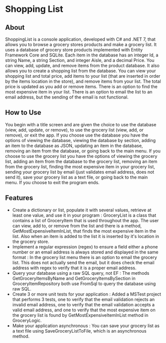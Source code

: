 # Shopping List

## About

ShoppingList is a console application, developed with C# and .NET 7, that allows you to browse a grocery stores products and make a grocery list. It uses a database of grocery store products implemented with Entity Framework Core and SQLite. Each item in the database has an integer Id, a string Name, a string Section, and integer Aisle, and a decimal Price. You can view, add, update, and remove items from the product database. It also allows you to create a shopping list from the database. You can view your shopping list and total price, add items to your list (that are inserted in order by the items location in the store), and remove items from your list. The total price is updated as you add or remove items. There is an option to find the most expensive item in your list. There is an option to email the list to an email address, but the sending of the email is not functional.

## How to Use

You begin with a title screen and are given the choice to use the database (view, add, update, or remove), to use the grocery list (view, add, or remove), or exit the app.
If you choose use the database you have the options of viewing the database, viewing the database by section, adding an item to the database as JSON, updating an item in the database, removing an item from the database, or going back to the main menu.
If you choose to use the grocery list you have the options of viewing the grocery list, adding an item from the database to the grocery list, removing an item from the grocery list, finding the most expensive item in your grocery list, sending your grocery list by email (just validates email address, does not send it), save your grocery list as a text file, or going back to the main menu.
If you choose to exit the program ends.

## Features

- Create a dictionary or list, populate it with several values, retrieve at least one value, and use it in your program : GroceryList is a class that contains a list of GroceryItem that is used throughout the app. The user can view, add to, or remove from the list and there is a method, GetMostExpensiveItemInList, that finds the most expensive item in the list. Also when an item is added to the list it is inserted by it's location in the grocery store.
- Implement a regular expression (regex) to ensure a field either a phone number or an email address is always stored and displayed in the same format : In the grocery list menu there is an option to email the grocery list. This does not actually send the email, but it does check the email address with regex to verify that it is a proper email address.
- Query your database using a raw SQL query, not EF : The methods GetGroceryItemsByName and GetGroceryItemsBySection in GroceryItemRepository both use FromSql to query the database using raw SQL.
- Create 3 or more unit tests for your application : Added a MSTest project that performs 3 tests, one to verify that the email validation rejects an invalid email address, one to verify that the email validation accepts a valid email address, and one to verify that the most expensive item on the grocery list is found by GetMostExpensiveItemInList method in GroceryLogic.
- Make your application asynchronous : You can save your grocery list as a text file using SaveGroceryListToFile, which is an asynchronous method.